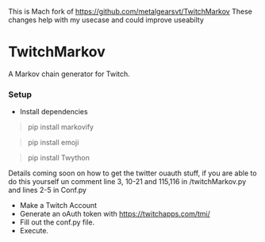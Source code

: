 This is Mach fork of https://github.com/metalgearsvt/TwitchMarkov
These changes help with my usecase and could improve useabilty


# TwitchMarkov
A Markov chain generator for Twitch.

### Setup
- Install dependencies
> pip install markovify

> pip install emoji

> pip install Twython


Details coming soon on how to get the twitter ouauth stuff, if you are able to do this yourself un comment line 
3, 10-21 and 115,116 in /twitchMarkov.py and lines 2-5 in Conf.py


- Make a Twitch Account
- Generate an oAuth token with https://twitchapps.com/tmi/
- Fill out the conf.py file.
- Execute.

